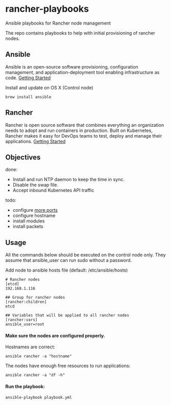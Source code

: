 # rancher-playbooks
Ansible playbooks for Rancher node management

The repo contains playbooks to help with initial provisioning of rancher nodes. 

## Ansible
Ansible is an open-source software provisioning, configuration management, and application-deployment tool enabling infrastructure as code.
[Getting Started](https://docs.ansible.com/ansible/latest/user_guide/intro_getting_started.html)

Install and update on OS X (Control node)
```
brew install ansible
```
## Rancher
Rancher is open source software that combines everything an organization needs to adopt and run containers in production. Built on Kubernetes, Rancher makes it easy for DevOps teams to test, deploy and manage their applications.
[Getting Started](https://rancher.com/docs/rancher/v2.5/en/)

## Objectives
done:
- Install and run NTP daemon to keep the time in sync.
- Disable the swap file.
- Accept inbound Kubernetes API traffic

todo:
- configure [more ports](https://rancher.com/docs/rancher/v2.x/en/installation/requirements/ports/)
- configure hostname
- install modules
- install packets

## Usage
All the commands below should be executed on the control node only.
They assume that ansible_user can run sudo without a password.

Add node to ansible hosts file (default: /etc/ansible/hosts)
```
# Rancher nodes
[etcd]
192.168.1.116

## Group for rancher nodes
[rancher:children]
etcd

## Variables that will be applied to all rancher nodes
[rancher:vars]
ansible_user=root
```

#### Make sure the nodes are configured properly.

Hostnames are correct:
```
ansible rancher -a "hostname"
```

The nodes have enough free resources to run applications:
```
ansible rancher -a "df -h"
```

#### Run the playbook:
```
ansible-playbook playbook.yml
```


